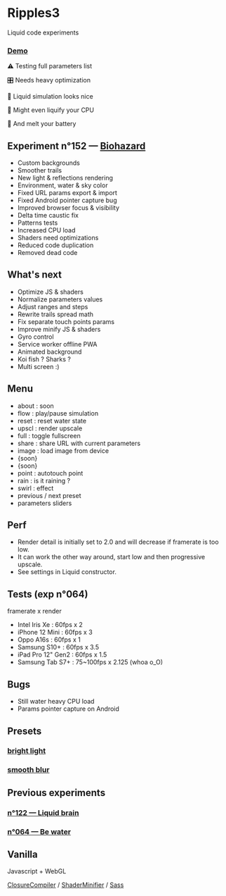# Ripples3


Liquid code experiments


### [Demo](https://nicopowa.github.io/ripples3)


⚠️ Testing full parameters list

🎛️ Needs heavy optimization

🌊 Liquid simulation looks nice

🫠 Might even liquify your CPU

🪫 And melt your battery


## Experiment n°152 — [Biohazard](https://nicopowa.github.io/ripples3/#wsp=0.997&dmp=0.99&pgs=10&rft=0.73&wth=0.49&tnt=0.395&sps=0.64&rgs=0.28&fre=0.2&frp=0.15&frr=4.1&blr=0.58&dst=13.2&skh=0.35&dpt=10.5&sct=0.51&env=1.98&trd=0.032&tmp=0.69&ttr=2.85&tsp=1.7&css=0.51&csc=0.9&csp=0.035&csb=0.15&csd=2.4&sun=0.3&sth=25&sph=24&lht=0.4&lth=0&lph=0&rfs=0&rfm=0&rfv=0)


- Custom backgrounds
- Smoother trails
- New light & reflections rendering
- Environment, water & sky color
- Fixed URL params export & import
- Fixed Android pointer capture bug
- Improved browser focus & visibility
- Delta time caustic fix
- Patterns tests
- Increased CPU load
- Shaders need optimizations
- Reduced code duplication
- Removed dead code

## What's next

- Optimize JS & shaders
- Normalize parameters values
- Adjust ranges and steps
- Rewrite trails spread math
- Fix separate touch points params
- Improve minify JS & shaders
- Gyro control
- Service worker offline PWA
- Animated background
- Koi fish ? Sharks ?
- Multi screen :)

## Menu

- about : soon
- flow : play/pause simulation
- reset : reset water state
- upscl : render upscale
- full : toggle fullscreen
- share : share URL with current parameters
- image : load image from device
- {soon} 
- {soon} 
- point : autotouch point
- rain : is it raining ?
- swirl : effect
- previous / next preset
- parameters sliders

## Perf

- Render detail is initially set to 2.0 and will decrease if framerate is too low.
- It can work the other way around, start low and then progressive upscale. 
- See settings in Liquid constructor.

## Tests (exp n°064)

framerate x render

- Intel Iris Xe : 60fps x 2
- iPhone 12 Mini : 60fps x 3
- Oppo A16s : 60fps x 1
- Samsung S10+ : 60fps x 3.5
- iPad Pro 12" Gen2 : 60fps x 1.5
- Samsung Tab S7+ : 75~100fps x 2.125 (whoa o_O)

## Bugs

- Still water heavy CPU load
- Params pointer capture on Android

## Presets

### [bright light](https://nicopowa.github.io/ripples3/#wsp=0.997&dmp=0.995&pgs=13&rft=0.24&wth=0.58&tnt=0.035&sps=0.14&rgs=0.64&fre=2.2&frp=0.725&frr=0.3&blr=0.35&dst=3.6&skh=0.62&dpt=0.87&sct=0.28&env=0.73&trd=0.027&tmp=0.88&ttr=3.3&tsp=3.6&css=0.46&csc=0.3&csp=0&csb=0.42&csd=2.4&sun=1.2&sth=270&sph=19&lht=1.4&lth=105&lph=16&rfs=0.75&rfm=2.81&rfv=0.15)

### [smooth blur](https://nicopowa.github.io/ripples3/#wsp=0.997&dmp=0.995&pgs=8&rft=0.57&wth=0.58&tnt=0.02&sps=1.37&rgs=0.09&fre=0.7&frp=0.35&frr=0.3&blr=1.33&dst=6&skh=0.62&dpt=0.84&sct=0.27&env=1.7&trd=0.025&tmp=0.42&ttr=0.35&tsp=1.65&css=0.62&csc=0.5&csp=0&csb=0.16&csd=3&sun=7.2&sth=0.1&sph=44&lht=0.6&lth=110&lph=61&rfs=0.22&rfm=3.24&rfv=0.15)

## Previous experiments

### [n°122 — Liquid brain](https://nicopowa.github.io/ripples3/index122.html)

### [n°064 — Be water](https://nicopowa.github.io/ripples3/index64.html)


## Vanilla

Javascript + WebGL

[ClosureCompiler](https://developers.google.com/closure/compiler) / [ShaderMinifier](https://ctrl-alt-test.fr/minifier/) / [Sass](https://sass-lang.com/)